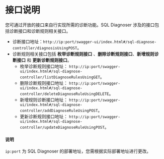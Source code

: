# 接口说明

您可通过开放的接口来自行实现所需的诊断功能。SQL Diagnoser 涉及的接口包括诊断接口和诊断规则相关接口。

* 诊断接口地址：`http://ip:port/swagger-ui/index.html#/sql-diagnose-controller/diagnosisUsingPOST`。
* 诊断规则相关接口包括 **枚举诊断规则接口** 、**删除诊断规则接口**、**新增规则诊断接口** 和 **更新诊断规则接口**。
   * 枚举诊断规则接口地址： `http://ip:port/swagger-ui/index.html#/sql-diagnose-controller/listDiagnoseRulesUsingGET`。
   * 删除诊断规则接口地址： `http://ip:port/swagger-ui/index.html#/sql-diagnose-controller/deleteDiagnoseRuleUsingDELETE`。
   * 新增规则诊断接口地址： `http://ip:port/swagger-ui/index.html#/sql-diagnose-controller/addDiagnoseRuleUsingPOST`。
   * 更新诊断规则接口地址： `http://ip:port/swagger-ui/index.html#/sql-diagnose-controller/updateDiagnoseRuleUsingPOST`。

<main id="notice" type='explain'>
  <h4>说明</h4>
  <p><code>ip:port</code> 为 SQL Diagnoser 的部署地址，您需根据实际部署地址进行更改。</p>
</main>
